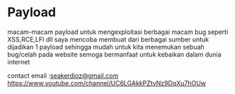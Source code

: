 # Payload
macam-macam payload untuk mengexploitasi berbagai macam bug seperti XSS,RCE,LFI dll
saya mencoba membuat dari berbagai sumber untuk dijadikan 1 payload sehingga mudah untuk kita menemukan sebuah bug/celah pada website
semoga bermanfaat untuk kebaikan dalam dunia internet


contact email :seakerdioz@gmail.com
https://www.youtube.com/channel/UC6LGAkkPZtvNz9DqXu7hOUw
